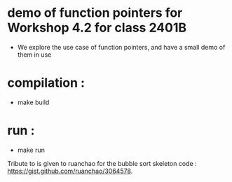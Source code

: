 # demo of function pointers for Workshop 4.2 for class 2401B
- We explore the use case of function pointers, and have a small demo of them in use

# compilation :
- make build

# run :
- make run



Tribute to is given to ruanchao for the bubble sort skeleton code : https://gist.github.com/ruanchao/3064578.
